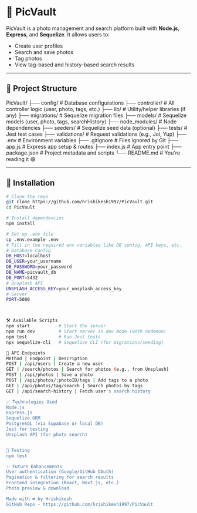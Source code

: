 # 📸 PicVault

PicVault is a photo management and search platform built with **Node.js**, **Express**, and **Sequelize**. It allows users to:
- Create user profiles
- Search and save photos
- Tag photos
- View tag-based and history-based search results

---

## 🚀 Project Structure


PicVault/ ├── config/ # Database configurations ├── controller/ # All controller logic (user, photo, tags, etc.) ├── lib/ # Utility/helper libraries (if any) ├── migrations/ # Sequelize migration files ├── models/ # Sequelize models (user, photo, tags, searchHistory) ├── node_modules/ # Node dependencies ├── seeders/ # Sequelize seed data (optional) ├── tests/ # Jest test cases ├── validations/ # Request validations (e.g., Joi, Yup) ├── .env # Environment variables ├── .gitignore # Files ignored by Git ├── app.js # Express app setup & routes ├── index.js # App entry point ├── package.json # Project metadata and scripts └── README.md # You're reading it 😄



---

## 🔧 Installation

```bash
# Clone the repo
git clone https://github.com/hrishikesh1997/PicVault.git
cd PicVault

# Install dependencies
npm install

# Set up .env file
cp .env.example .env
# Fill in the required env variables like DB config, API keys, etc.
# Database Config
DB_HOST=localhost
DB_USER=your_username
DB_PASSWORD=your_password
DB_NAME=picvault_db
DB_PORT=5432
# Unsplash API
UNSPLASH_ACCESS_KEY=your_unsplash_access_key
# Server
PORT=5000



🛠️ Available Scripts
npm start           # Start the server
npm run dev         # Start server in dev mode (with nodemon)
npm test            # Run Jest tests
npx sequelize-cli   # Sequelize CLI (for migrations/seeding)

📡 API Endpoints
Method | Endpoint | Description
POST | /api/users | Create a new user
GET | /search/photos | Search for photos (e.g., from Unsplash)
POST | /api/photos | Save a photo
POST | /api/photos/:photoID/tags | Add tags to a photo
GET | /api/photos/tag/search | Search photos by tags
GET | /api/search-history | Fetch user's search history

✅ Technologies Used
Node.js
Express.js
Sequelize ORM
PostgreSQL (via Supabase or local DB)
Jest for testing
Unsplash API (for photo search)


🧪 Testing
npm test

✨ Future Enhancements
User authentication (Google/GitHub OAuth)
Pagination & filtering for search results
Frontend integration (React, Next.js, etc.)
Photo preview & download

Made with ❤️ by Hrishikesh
GitHub Repo - https://github.com/hrishikesh1997/PicVault


